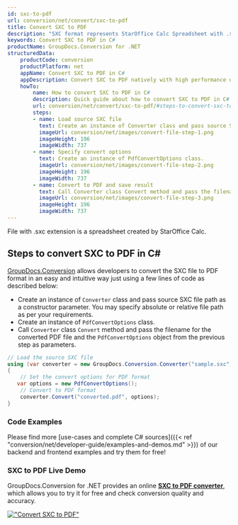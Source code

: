 ```yaml
---
id: sxc-to-pdf
url: conversion/net/convert/sxc-to-pdf
title: Convert SXC to PDF
description: "SXC format represents StarOffice Calc Spreadsheet with .sxc extension. Learn how to convert SXC to PDF file programmatically in C# language using GroupDocs.Conversion for .NET library."
keywords: Convert SXC to PDF in C#
productName: GroupDocs.Conversion for .NET
structuredData:
    productCode: conversion
    productPlatform: net
    appName: Convert SXC to PDF in C#
    appDescription: Convert SXC to PDF natively with high performance using C# language and server side GroupDocs.Conversion for .NET APIs, without the use of any software like Microsoft or Open Office.
    howTo:
        name: How to convert SXC to PDF in C# 
        description: Quick guide about how to convert SXC to PDF in C# with high performance and accuracy.
        url: conversion/net/convert/sxc-to-pdf/#steps-to-convert-sxc-to-pdf-in-c
        steps:
        - name: Load source SXC file 
          text: Create an instance of Converter class and pass source SXC file path as a constructor parameter. You may specify absolute or relative file path as per your requirements. 
          imageUrl: conversion/net/images/convert-file-step-1.png
          imageHeight: 196
          imageWidth: 737
        - name: Specify convert options 
          text: Create an instance of PdfConvertOptions class.
          imageUrl: conversion/net/images/convert-file-step-2.png
          imageHeight: 196
          imageWidth: 737
        - name: Convert to PDF and save result 
          text: Call Converter class Convert method and pass the filename for the converted HTML file and the PdfConvertOptions object from the previous step as parameters.
          imageUrl: conversion/net/images/convert-file-step-3.png
          imageHeight: 196
          imageWidth: 737
---
```


File with .sxc extension is a spreadsheet created by StarOffice Calc.

## Steps to convert SXC to PDF in C#

[GroupDocs.Conversion](https://products.groupdocs.com/conversion/net) allows developers to convert the SXC file to PDF format in an easy and intuitive way just using a few lines of code as described below:

* Create an instance of `Converter` class and pass source SXC file path as a constructor parameter. You may specify absolute or relative file path as per your requirements. 
* Create an instance of `PdfConvertOptions` class.
* Call `Converter` class `Convert` method and pass the filename for the converted PDF file and the `PdfConvertOptions` object from the previous step as parameters.

```csharp
// Load the source SXC file
using (var converter = new GroupDocs.Conversion.Converter("sample.sxc"))
{
    // Set the convert options for PDF format
   var options = new PdfConvertOptions();
    // Convert to PDF format
    converter.Convert("converted.pdf", options);
}
```

### Code Examples

Please find more [use-cases and complete C# sources]({{< ref "conversion/net/developer-guide/examples-and-demos.md" >}}) of our backend and frontend examples and try them for free!

### SXC to PDF Live Demo

GroupDocs.Conversion for .NET provides an online [**SXC to PDF converter**](https://products.groupdocs.app/conversion/sxc-to-pdf), which allows you to try it for free and check conversion quality and accuracy.

[!["Convert SXC to PDF"](conversion/net/images/convert-to-pdf/convert-sxc-to-pdf.png)](https://products.groupdocs.app/conversion/sxc-to-pdf)